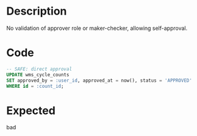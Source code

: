 # Description

No validation of approver role or maker-checker, allowing self-approval.

# Code

```sql
-- SAFE: direct approval
UPDATE wms_cycle_counts
SET approved_by = :user_id, approved_at = now(), status = 'APPROVED'
WHERE id = :count_id;
```

# Expected

bad
